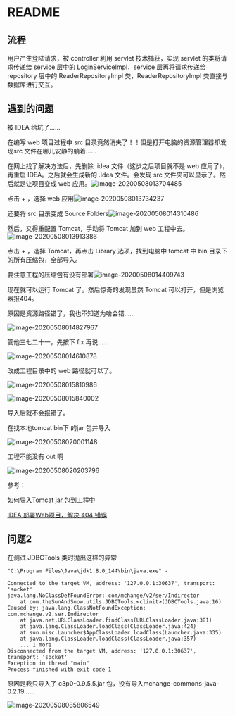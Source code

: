 # README

## 流程

用户产生登陆请求，被 controller 利用 servlet 技术捕获，实现 servlet 的类将请求传递给 service 层中的 LoginServiceImpl，service 层再将请求传递给 repository 层中的 ReaderRepositoryImpl 类，ReaderRepositoryImpl 类直接与数据库进行交互。

## 遇到的问题

被 IDEA 给坑了……

在编写 web 项目过程中 src 目录竟然消失了！！但是打开电脑的资源管理器却发现src 文件在哪儿安静的躺着……

在网上找了解决方法后，先删除 .idea 文件（这步之后项目就不是 web 应用了），再重启 IDEA。之后就会生成新的 .idea 文件。会发现 src 文件夹可以显示了。然后就是让项目变成 web 应用。![image-20200508013704485](README.assets/image-20200508013704485.png)

点击 + ，选择 web 应用![image-20200508013734237](README.assets/image-20200508013734237.png)

还要将 src 目录变成 Source Folders![image-20200508014310486](README.assets/image-20200508014310486.png)





然后，又得重配置 Tomcat，手动将 Tomcat 加到 web 工程中去。![image-20200508013913386](README.assets/image-20200508013913386.png)

点击 + ，选择 Tomcat，再点击 Library 选项，找到电脑中 tomcat 中 bin 目录下的所有压缩包，全部导入。

要注意工程的压缩包有没有部署![image-20200508014409743](README.assets/image-20200508014409743.png)

现在就可以运行 Tomcat 了。然后惊奇的发现虽然 Tomcat 可以打开，但是浏览器报404。

原因是资源路径错了，我也不知道为啥会错……

![image-20200508014827967](README.assets/image-20200508014827967.png)

管他三七二十一，先按下 fix 再说……

![image-20200508014610878](README.assets/image-20200508014610878.png)

改成工程目录中的 web 路径就可以了。

![image-20200508015810986](README.assets/image-20200508015810986.png)

![image-20200508015840002](README.assets/image-20200508015840002.png)

导入后就不会报错了。

在找本地tomcat bin下 的jar 包并导入

![image-20200508020001148](README.assets/image-20200508020001148.png)

工程不能没有 out 啊

![image-20200508020203796](README.assets/image-20200508020203796.png)



参考：

[如何导入Tomcat jar 包到工程中](https://blog.csdn.net/weixin_44319545/article/details/100544309)

[IDEA 部署Web项目，解决 404 错误](https://blog.csdn.net/eaphyy/article/details/72513914)



## 问题2

在测试 JDBCTools 类时抛出这样的异常

```
"C:\Program Files\Java\jdk1.8.0_144\bin\java.exe" -

Connected to the target VM, address: '127.0.0.1:30637', transport: 'socket'
java.lang.NoClassDefFoundError: com/mchange/v2/ser/Indirector
	at com.theSunAndSnow.utils.JDBCTools.<clinit>(JDBCTools.java:16)
Caused by: java.lang.ClassNotFoundException: com.mchange.v2.ser.Indirector
	at java.net.URLClassLoader.findClass(URLClassLoader.java:381)
	at java.lang.ClassLoader.loadClass(ClassLoader.java:424)
	at sun.misc.Launcher$AppClassLoader.loadClass(Launcher.java:335)
	at java.lang.ClassLoader.loadClass(ClassLoader.java:357)
	... 1 more
Disconnected from the target VM, address: '127.0.0.1:30637', transport: 'socket'
Exception in thread "main" 
Process finished with exit code 1
```

原因是我只导入了 c3p0-0.9.5.5.jar 包，没有导入mchange-commons-java-0.2.19……

![image-20200508085806549](README.assets/image-20200508085806549.png)